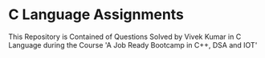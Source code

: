 # C Language Assignments

This Repository is Contained of Questions Solved by Vivek Kumar in C Language during the Course 'A Job Ready Bootcamp in C++, DSA and IOT' 

